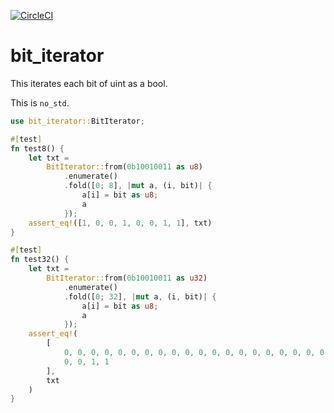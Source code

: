 [![CircleCI](https://circleci.com/gh/mmmpa/bit_iterator.svg?style=shield)](https://circleci.com/gh/mmmpa/bit_iterator)

# bit_iterator

This iterates each bit of uint as a bool.

This is `no_std`.

```rust
use bit_iterator::BitIterator;

#[test]
fn test8() {
    let txt =
        BitIterator::from(0b10010011 as u8)
            .enumerate()
            .fold([0; 8], |mut a, (i, bit)| {
                a[i] = bit as u8;
                a
            });
    assert_eq!([1, 0, 0, 1, 0, 0, 1, 1], txt)
}

#[test]
fn test32() {
    let txt =
        BitIterator::from(0b10010011 as u32)
            .enumerate()
            .fold([0; 32], |mut a, (i, bit)| {
                a[i] = bit as u8;
                a
            });
    assert_eq!(
        [
            0, 0, 0, 0, 0, 0, 0, 0, 0, 0, 0, 0, 0, 0, 0, 0, 0, 0, 0, 0, 0, 0, 0, 0, 1, 0, 0, 1,
            0, 0, 1, 1
        ],
        txt
    )
}
```
